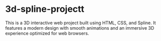 # 3d-spline-projectt
This is a 3D interactive web project built using HTML, CSS, and Spline. It features a modern design with smooth animations and an immersive 3D experience optimized for web browsers.
